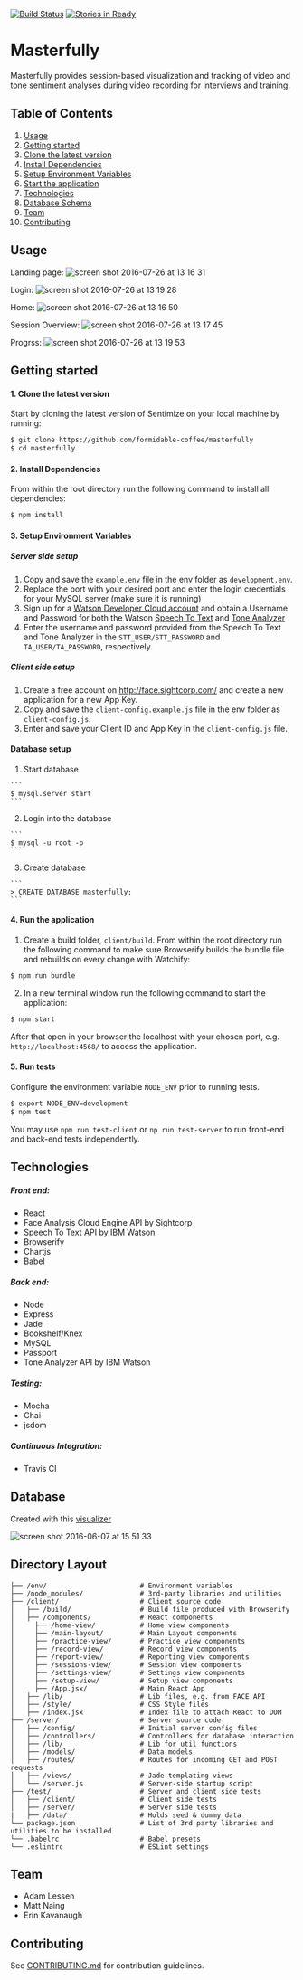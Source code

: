 [![Build Status](https://travis-ci.org/chkakaja/sentimize.svg?branch=master)](https://travis-ci.org/chkakaja/sentimize)
[![Stories in Ready](https://badge.waffle.io/chkakaja/sentimize.png?label=ready&title=Ready)](https://waffle.io/chkakaja/sentimize)
# Masterfully

  Masterfully provides session-based visualization and tracking of video and tone sentiment analyses during video recording for interviews and training.

## Table of Contents
1. [Usage](#Usage)
2. [Getting started](#Getting-Started)
  1. [Clone the latest version](#Installing-Dependencies)
  2. [Install Dependencies](#Installing-Dependencies)
  3. [Setup Environment Variables](#Environment-Variables)
  4. [Start the application](#Start-application)
3. [Technologies](#Technologies)
4. [Database Schema](#Database)
5. [Team](#Team)
6. [Contributing](#Contributing)

## Usage

Landing page:
![screen shot 2016-07-26 at 13 16 31](https://cloud.githubusercontent.com/assets/8594433/17825075/8d8abe20-661a-11e6-9002-f76dcedce20d.png)

Login:
![screen shot 2016-07-26 at 13 19 28](https://cloud.githubusercontent.com/assets/8594433/17825129/edfae2a8-661a-11e6-89b6-8469a6a0f0ff.png)

Home:
![screen shot 2016-07-26 at 13 16 50](https://cloud.githubusercontent.com/assets/8594433/17825076/8d8c6676-661a-11e6-9cc0-5fbbed1ca53d.png)

Session Overview:
![screen shot 2016-07-26 at 13 17 45](https://cloud.githubusercontent.com/assets/8594433/17825077/8d8d9e88-661a-11e6-8433-b045cc07e4a0.png)

Progrss:
![screen shot 2016-07-26 at 13 19 53](https://cloud.githubusercontent.com/assets/8594433/17825078/8d91e3bc-661a-11e6-83ee-494ac6cc92b2.png)

## Getting started

#### 1. Clone the latest version

  Start by cloning the latest version of Sentimize on your local machine by running:

  ```sh
  $ git clone https://github.com/formidable-coffee/masterfully
  $ cd masterfully
  ```

#### 2. Install Dependencies
  From within the root directory run the following command to install all dependencies:

  ```sh
  $ npm install
  ```

#### 3. Setup Environment Variables

##### Server side setup

  1. Copy and save the  ``` example.env ``` file in the env folder as ``` development.env ```.
  2. Replace the port with your desired port and enter the login credentials for your MySQL server (make sure it is running)
  3. Sign up for a [Watson Developer Cloud account](http://www.ibm.com/cloud-computing/bluemix/watson/) and obtain a Username and Password for both the Watson [Speech To Text](https://www.ibm.com/smarterplanet/us/en/ibmwatson/developercloud/doc/speech-to-text/) and [Tone Analyzer](http://www.ibm.com/smarterplanet/us/en/ibmwatson/developercloud/doc/tone-analyzer/index.shtml)
  4. Enter the username and password provided from the Speech To Text and Tone Analyzer in the `STT_USER/STT_PASSWORD` and `TA_USER/TA_PASSWORD`, respectively.

##### Client side setup

  1. Create a free account on http://face.sightcorp.com/ and create a new application for a new App Key.
  2. Copy and save the  ``` client-config.example.js ``` file in the env folder as ``` client-config.js ```.
  3. Enter and save your Client ID and App Key in the ``` client-config.js ``` file.

#### Database setup

  1. Start database 

    ```
    $ mysql.server start
    ```

  2. Login into the database

    ```
    $ mysql -u root -p
    ```

  3. Create database

    ```
    > CREATE DATABASE masterfully;
    ```
    
#### 4. Run the application

  1. Create a build folder, ```client/build```. From within the root directory run the following command to make sure Browserify builds the bundle file and rebuilds on every change with Watchify:

  ```sh
  $ npm run bundle
  ```

  2. In a new terminal window run the following command to start the application:

  ```sh
  $ npm start
  ```

  After that open in your browser the localhost with your chosen port, e.g. ``` http://localhost:4568/ ``` to access the application.

#### 5. Run tests

  Configure the environment variable `NODE_ENV` prior to running tests.

  ```sh
  $ export NODE_ENV=development
  $ npm test
  ```

  You may use `npm run test-client` or `np run test-server` to run front-end and back-end tests independently.

## Technologies

##### Front end:
- React
- Face Analysis Cloud Engine API by Sightcorp
- Speech To Text API by IBM Watson
- Browserify
- Chartjs
- Babel

##### Back end:
- Node
- Express
- Jade
- Bookshelf/Knex
- MySQL
- Passport
- Tone Analyzer API by IBM Watson

##### Testing:
- Mocha
- Chai
- jsdom

##### Continuous Integration:
- Travis CI

## Database
Created with this [visualizer](http://ondras.zarovi.cz/sql/demo/)

![screen shot 2016-06-07 at 15 51 33](https://cloud.githubusercontent.com/assets/17868916/15941715/454c6a3a-2e36-11e6-9227-a352cc0dee8c.png)

## Directory Layout
```
├── /env/                       # Environment variables
├── /node_modules/              # 3rd-party libraries and utilities
├── /client/                    # Client source code
│   ├── /build/                 # Build file produced with Browserify
│   ├── /components/            # React components
│     ├── /home-view/           # Home view components
│     ├── /main-layout/         # Main Layout components
│     ├── /practice-view/       # Practice view components
│     ├── /record-view/         # Record view components
│     ├── /report-view/         # Reporting view components
│     ├── /sessions-view/       # Session view components
│     ├── /settings-view/       # Settings view components
│     ├── /setup-view/          # Setup view components
│     ├── /App.jsx/             # Main React App
│   ├── /lib/                   # Lib files, e.g. from FACE API
│   ├── /style/                 # CSS Style files
│   ├── /index.jsx              # Index file to attach React to DOM
├── /server/                    # Server source code
│   ├── /config/                # Initial server config files
│   ├── /controllers/           # Controllers for database interaction
│   ├── /lib/                   # Lib for util functions
│   ├── /models/                # Data models
│   ├── /routes/                # Routes for incoming GET and POST requests
│   ├── /views/                 # Jade templating views
│   └── /server.js              # Server-side startup script
├── /test/                      # Server and client side tests
│   ├── /client/                # Client side tests
│   ├── /server/                # Server side tests
|   ├── /data/                  # Holds seed & dummy data
└── package.json                # List of 3rd party libraries and utilities to be installed
└── .babelrc                    # Babel presets
└── .eslintrc                   # ESLint settings
```

## Team

* Adam Lessen
* Matt Naing
* Erin Kavanaugh

## Contributing
See [CONTRIBUTING.md](CONTRIBUTING.md) for contribution guidelines.
